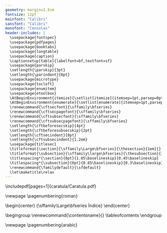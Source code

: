 ```yaml
---
geometry: margin=2.5cm
fontsize: 12pt
mainfont: "Calibri"
sansfont: "Calibri"
monofont: "Consolas"
header-includes: |
  \usepackage{fontspec}
  \usepackage{pdfpages}
  \usepackage{booktabs}
  \usepackage{longtable}
  \usepackage{caption}
  \captionsetup[table]{labelfont=bf,textfont=sf}
  \usepackage{parskip}
  \setlength{\parskip}{3pt}
  \setlength{\parindent}{0pt}
  \usepackage{microtype}
  \usepackage{tocloft}
  \usepackage{enumitem}
  \usepackage{etoolbox}
  \AtBeginEnvironment{itemize}{\setlist[itemize]{itemsep=1pt,parsep=0pt,topsep=2pt,partopsep=0pt,leftmargin=1.2em}}
  \AtBeginEnvironment{enumerate}{\setlist[enumerate]{itemsep=1pt,parsep=0pt,topsep=2pt,partopsep=0pt,leftmargin=1.2em}}
  \renewcommand{\cftsecfont}{\sffamily\bfseries}
  \renewcommand{\cftsecpagefont}{\sffamily\bfseries}
  \renewcommand{\cftsubsecfont}{\sffamily\bfseries}
  \renewcommand{\cftsubsecpagefont}{\sffamily\bfseries}
  \setlength{\cftbeforesecskip}{4pt}
  \setlength{\cftbeforesubsecskip}{2pt}
  \setlength{\cftsecindent}{0pt}
  \setlength{\cftsubsecindent}{1.2em}
  \usepackage{titlesec}
  \titleformat{\section}{\sffamily\Large\bfseries}{\thesection}{1em}{}
  \titleformat{\subsection}{\sffamily\large\bfseries}{\thesubsection}{1em}{}
  \titlespacing*{\section}{0pt}{1.05\baselineskip}{0.45\baselineskip}
  \titlespacing*{\subsection}{0pt}{0.85\baselineskip}{0.3\baselineskip}
  \renewcommand{\familydefault}{\sfdefault}
  \let\maketitle\relax
---
```


\includepdf[pages=1]{caratula/Caratula.pdf}

\newpage
\pagenumbering{roman}

\begin{center}
  {\sffamily\Large\bfseries Índice}
\end{center}

\begingroup
  \renewcommand{\contentsname}{}
  \tableofcontents
\endgroup

\newpage
\pagenumbering{arabic}

